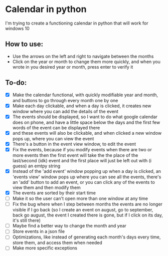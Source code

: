 # Calendar in python

I'm trying to create a functioning calendar in python that will work for windows 10

## How to use:

- Use the arrows on the left and right to navigate between the months
- Click on the year or month to change them more quickly, and when you wrote in you desired year or month, press enter to verify it

## To-do:

- [x] Make the calendar functional, with quickly modifiable year and month, and buttons to go through every month one by one
- [x] Make each day clickable, and when a day is clicked, it creates new window where you can add the details of the event
- [x] The events should be displayed, so I want to do what google calendar does on phone, and have a little space below the days and the first few words of the event can be displayed there
- [x] and these events will also be clickable, and when clicked a new window pops up, where you can view the event
- [x] There's a button in the event view window, to edit the event
- [x] Fix the events, because if you modify events when there are two or more events then the first event will take the the place of the last/second (idk) event and the first place will just be left out with (i guess) an emtpy string
- [x] Instead of the 'add event' window popping up when a day is clicked, an 'events view' window pops up where you can see all the events, there's an 'add' button to add an event, or you can click any of the events to view them and then modify them
- [x] The events are sorted by their start time
- [ ] Make it so the user can't open more than one window at any time
- [ ] Fix the bug where when I step between months the events are no longer visible if I go back (so I create an event on august, go to september, back go august, the event I created there is gone, but if I click on its day, it's still there)
- [ ] Maybe find a better way to change the month and year
- [ ] Store events in a json file
- [ ] Optimizations, like instead of generating each month's days every time, store them, and access them when needed
- [ ] Make more specific exceptions
